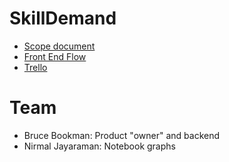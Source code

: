 # SkillDemand
* [Scope document](https://github.com/bbookman/SkillDemand/blob/master/Scope.md)
* [Front End Flow](https://app.flowmapp.com/share/06b3ab1fd60c49192fbac8b3bdf0d209)
* [Trello](https://trello.com/whitesnakes)

# Team
* Bruce Bookman: Product "owner" and backend
* Nirmal Jayaraman: Notebook graphs
